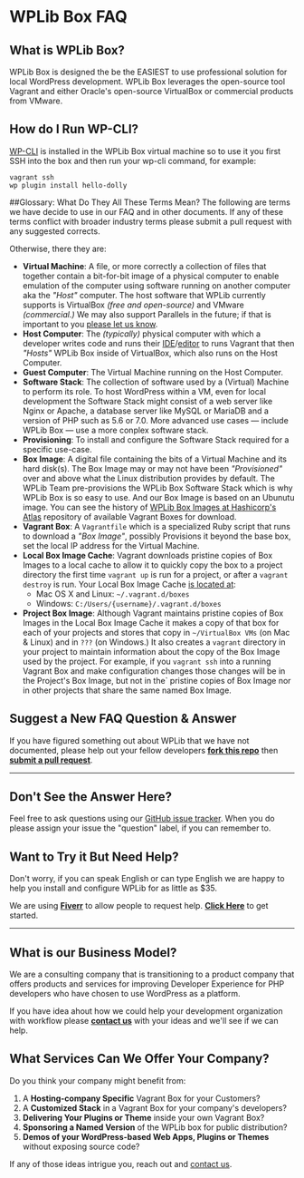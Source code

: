 # WPLib Box FAQ

## What is WPLib Box?
WPLib Box is designed the be the EASIEST to use professional solution for local WordPress 
development. WPLib Box leverages the open-source tool Vagrant and either Oracle's open-source 
VirtualBox or commercial products from VMware. 

## How do I Run WP-CLI?
[WP-CLI](http://wp-cli.org/) is installed in the WPLib Box virtual machine so to use it you first SSH into the 
box and then run your wp-cli command, for example:

    vagrant ssh
    wp plugin install hello-dolly
    
##Glossary: What Do They All These Terms Mean?
The following are terms we have decide to use in our FAQ and in other documents.  If any of these terms conflict with broader industry terms please submit a pull request with any suggested corrects. 

Otherwise, there they are:

- **Virtual Machine**: A file, or more correctly a collection of files that together contain a bit-for-bit image of a physical computer to enable emulation of the computer using software running on another computer aka the _"Host"_ computer.  The host software that WPLib currently supports is VirtualBox _(free and open-source)_ and VMware _(commercial.)_  We may also support Parallels in the future; if that is important to you [please let us know](https://github.com/wplib/wplib-box/issues/56).
- **Host Computer**: The _(typically)_ physical computer with which a developer writes code and runs their [IDE](https://www.jetbrains.com/phpstorm/)/[editor](https://www.sublimetext.com/) to runs Vagrant that then _"Hosts"_ WPLib Box inside of VirtualBox, which also runs on the Host Computer.
- **Guest Computer**: The Virtual Machine running on the Host Computer.
- **Software Stack**: The collection of software used by a (Virtual) Machine  to perform its role. To host WordPress within a VM, even for local development the Software Stack might consist of a web server like Nginx or Apache, a database server like MySQL or MariaDB and a version of PHP such as 5.6 or 7.0. More advanced use cases &mdash; include WPLib Box &mdash; use a more conplex software stack.
- **Provisioning**: To install and configure the Software Stack required for a specific use-case. 
- **Box Image**: A digital file containing the bits of a Virtual Machine and its hard disk(s). The Box Image may or may not have been _"Provisioned"_ over and above what the Linux distribution provides by default. The WPLib Team pre-provisions the WPLib Box Software Stack which is why WPLib Box is so easy to use. And our Box Image is based on an Ubunutu image. You can see the history of [WPLib Box Images at Hashicorp's Atlas](https://atlas.hashicorp.com/wplib/boxes/wplib) repository of available Vagrant Boxes for download.
- **Vagrant Box**: A `Vagrantfile` which is a specialized Ruby script that runs to download a _"Box Image"_, possibly Provisions it beyond the base box, set the local IP address for the Virtual Machine.
- **Local Box Image Cache**: Vagrant downloads pristine copies of Box Images to a local cache to allow it to quickly copy the box to a project directory the first time `vagrant up` is run for a project, or after a `vagrant destroy` is run. Your Local Box Image Cache [is located at](http://stackoverflow.com/a/10226134/102699):
    - Mac OS X and Linux: `~/.vagrant.d/boxes`
    - Windows: `C:/Users/{username}/.vagrant.d/boxes`
- **Project Box Image**: Although Vagrant maintains pristine copies of Box Images in the Local Box Image Cache it makes a copy of that box for each of your projects and stores that copy in `~/VirtualBox VMs` (on Mac & Linux) and in `???` (on Windows.) It also creates a `vagrant` directory in your project to maintain information about the copy of the Box Image used by the project. For example, if you `vagrant ssh` into a running Vagrant Box and make configuration changes those changes will be in the Project's Box Image, but not in the`
pristine copies of Box Image nor in other projects that share the same named Box Image. 
## Suggest a New FAQ Question & Answer
If you have figured something out about WPLib that we have not documented, please help out your 
fellow developers [**fork this repo**](https://github.com/wplib/wplib-box) then 
[**submit a pull request**](https://github.com/wplib/wplib-box/compare).

---

## Don't See the Answer Here?
Feel free to ask questions using our [GitHub issue tracker](https://github.com/wplib/wplib-box/issues/new). 
When you do please assign your issue the "question" label, if you can remember to. 

## Want to Try it But Need Help?
Don't worry, if you can speak English or can type English we are happy to help you install and configure WPLib for as little as $35.

We are using [**Fiverr**][1] to allow people to request help. [**Click Here**][1] to get started.
    
---

## What is our Business Model?
We are a consulting company that is transitioning to a product company that offers products and services
for improving Developer Experience for PHP developers who have chosen to use WordPress as a platform. 

If you have idea ahout how we could help your development organization with workflow please [**contact
us**](mailto:team@wplib.org) with your ideas and we'll see if we can help. 

## What Services Can We Offer Your Company?
Do you think your company might benefit from:

1. A **Hosting-company Specific** Vagrant Box for your Customers?
2. A **Customized Stack** in a Vagrant Box for your company's developers? 
4. **Delivering Your Plugins or Theme** inside your own Vagrant Box?
3. **Sponsoring a Named Version** of the WPLib box for public distribution?
5. **Demos of your WordPress-based Web Apps, Plugins or Themes** without exposing source code? 

If any of those ideas intrigue you, reach out and [contact us](mailto:team@wplib.com).  


 [1]: https://www.fiverr.com/mikeschinkel/walk-you-thru-installing-a-local-stack-for-wordpress-development-on-your-machine


